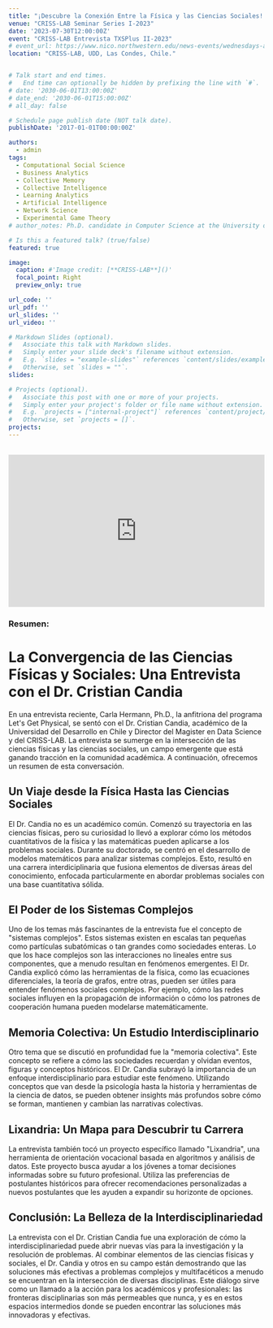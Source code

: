 ```yaml
---
title: "¡Descubre la Conexión Entre la Física y las Ciencias Sociales! [Entrevista Virtual]"
venue: "CRISS-LAB Seminar Series I-2023"
date: '2023-07-30T12:00:00Z'
event: "CRISS-LAB Entrevista TXSPlus II-2023"
# event_url: https://www.nico.northwestern.edu/news-events/wednesdays-at-nico/speakers-2021.html
location: "CRISS-LAB, UDD, Las Condes, Chile."


# Talk start and end times.
#   End time can optionally be hidden by prefixing the line with `#`.
# date: '2030-06-01T13:00:00Z'
# date_end: '2030-06-01T15:00:00Z'
# all_day: false

# Schedule page publish date (NOT talk date).
publishDate: '2017-01-01T00:00:00Z'

authors: 
  - admin
tags: 
  - Computational Social Science
  - Business Analytics
  - Collective Memory
  - Collective Intelligence
  - Learning Analytics
  - Artificial Intelligence
  - Network Science
  - Experimental Game Theory
# author_notes: Ph.D. candidate in Computer Science at the University of Toulouse.

# Is this a featured talk? (true/false)
featured: true

image:
  caption: #'Image credit: [**CRISS-LAB**]()'
  focal_point: Right
  preview_only: true

url_code: ''
url_pdf: ''
url_slides: ''
url_video: ''

# Markdown Slides (optional).
#   Associate this talk with Markdown slides.
#   Simply enter your slide deck's filename without extension.
#   E.g. `slides = "example-slides"` references `content/slides/example-slides.md`.
#   Otherwise, set `slides = ""`.
slides:

# Projects (optional).
#   Associate this post with one or more of your projects.
#   Simply enter your project's folder or file name without extension.
#   E.g. `projects = ["internal-project"]` references `content/project/deep-learning/index.md`.
#   Otherwise, set `projects = []`.
projects:
---
```




<br>

<div>
<iframe margin= "center" width="100%" height="300vh" src="https://www.youtube.com/embed/XQRRoYErGkE" title="🔥 ¡Descubre la Conexión Entre Física y las Ciencias Sociales! 🔥" frameborder="0" allow="accelerometer; autoplay; clipboard-write; encrypted-media; gyroscope; picture-in-picture; web-share" allowfullscreen></iframe>
</div>


### Resumen:
<div>

<p align="justify"> 

# La Convergencia de las Ciencias Físicas y Sociales: Una Entrevista con el Dr. Cristian Candia

En una entrevista reciente, Carla Hermann, Ph.D., la anfitriona del programa Let's Get Physical, se sentó con el Dr. Cristian Candia, académico de la Universidad del Desarrollo en Chile y Director del Magister en Data Science y del CRISS-LAB. La entrevista se sumerge en la intersección de las ciencias físicas y las ciencias sociales, un campo emergente que está ganando tracción en la comunidad académica. A continuación, ofrecemos un resumen de esta conversación.

## Un Viaje desde la Física Hasta las Ciencias Sociales

El Dr. Candia no es un académico común. Comenzó su trayectoria en las ciencias físicas, pero su curiosidad lo llevó a explorar cómo los métodos cuantitativos de la física y las matemáticas pueden aplicarse a los problemas sociales. Durante su doctorado, se centró en el desarrollo de modelos matemáticos para analizar sistemas complejos. Esto, resultó en una carrera interdiciplinaria que fusiona elementos de diversas áreas del conocimiento, enfocada particularmente en abordar problemas sociales con una base cuantitativa sólida.

## El Poder de los Sistemas Complejos

Uno de los temas más fascinantes de la entrevista fue el concepto de "sistemas complejos". Estos sistemas existen en escalas tan pequeñas como partículas subatómicas o tan grandes como sociedades enteras. Lo que los hace complejos son las interacciones no lineales entre sus componentes, que a menudo resultan en fenómenos emergentes. El Dr. Candia explicó cómo las herramientas de la física, como las ecuaciones diferenciales, la teoría de grafos, entre otras, pueden ser útiles para entender fenómenos sociales complejos. Por ejemplo, cómo las redes sociales influyen en la propagación de información o cómo los patrones de cooperación humana pueden modelarse matemáticamente.

## Memoria Colectiva: Un Estudio Interdisciplinario

Otro tema que se discutió en profundidad fue la "memoria colectiva". Este concepto se refiere a cómo las sociedades recuerdan y olvidan eventos, figuras y conceptos históricos. El Dr. Candia subrayó la importancia de un enfoque interdisciplinario para estudiar este fenómeno. Utilizando conceptos que van desde la psicología hasta la historia y herramientas de la ciencia de datos, se pueden obtener insights más profundos sobre cómo se forman, mantienen y cambian las narrativas colectivas.

## Lixandria: Un Mapa para Descubrir tu Carrera

La entrevista también tocó un proyecto específico llamado "Lixandria", una herramienta de orientación vocacional basada en algoritmos y análisis de datos. Este proyecto busca ayudar a los jóvenes a tomar decisiones informadas sobre su futuro profesional. Utiliza las preferencias de postulantes históricos para ofrecer recomendaciones personalizadas a nuevos postulantes que les ayuden a expandir su horizonte de opciones.

## Conclusión: La Belleza de la Interdisciplinariedad

La entrevista con el Dr. Cristian Candia fue una exploración de cómo la interdisciplinariedad puede abrir nuevas vías para la investigación y la resolución de problemas. Al combinar elementos de las ciencias físicas y sociales, el Dr. Candia y otros en su campo están demostrando que las soluciones más efectivas a problemas complejos y multifacéticos a menudo se encuentran en la intersección de diversas disciplinas. Este diálogo sirve como un llamado a la acción para los académicos y profesionales: las fronteras disciplinarias son más permeables que nunca, y es en estos espacios intermedios donde se pueden encontrar las soluciones más innovadoras y efectivas.

</p>
<br>


</div>